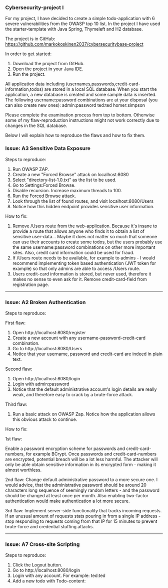 ### Cybersecurity-project I

For my project, I have decided to create a simple todo-application with 6 severe vulnerabilities from the OWASP top 10 list.
In the project I have used the starter-template with Java Spring, Thymeleft and H2 database.

The project is in GitHub: https://github.com/markokoskinen2037/cybersecuritybase-project

In order to get started:
1. Download the project from GitHub.
2. Open the project in your Java IDE. 
3. Run the project.

All application data including (usernames,passwords,credit-card-information,todos) are stored in a local SQL database.
When you start the application, a new database is created and some sample data is inserted. The following username:password combinations are at your disposal (you can also create new ones):
admin:password
ted:ted
homer:simpson

Please complete the examination process from top to bottom. Otherwise some of my flaw-reproduction instructions might not work correctly due to changes in the SQL database.

Below I will explain how to reproduce the flaws and how to fix them.

 ### Issue: A3 Sensitive Data Exposure
Steps to reproduce:
1. Run OWASP ZAP.
2. Create a new "Forced Browse" attack on localhost:8080
3. Select "directory-list-1.0.txt" as the list to be used.
4. Go to Settings:Forced Browse. 
5. Disable recursion. Increase maximum threads to 100.
6. Run the Forced Browse attack.
7. Look through the list of found routes, and visit localhost:8080/Users
8. Notice how this hidden endpoint provides sensitive user information.

How to fix:
1. Remove /Users route from the web-application. Because it's insane to provide a route that allows anyone who finds it to obtain a list of sensitive user-data... Maybe it does not matter so much that someone can use their accounts to create some todos, but the users probably use the same username:password combinations on other more important sites. Also, credit card information could be used for fraud.
2. If /Users route needs to be available, for example to admins - I would recommend implementing token based authentication (JWT token for example) so that only admins are able to access /Users route.
3. Users credit-card information is stored, but never used, therefore it makes no sense to even ask for it. Remove credit-card-field from registration page.

-----------------------------------------

 ### Issue: A2 Broken Authentication
Steps to reproduce:

First flaw:

1. Open http://localhost:8080/register
2. Create a new account with any username-password-credit-card combination.
3. Go to http://localhost:8080/Users
4. Notice that your username, password and credit-card are indeed in plain text.

Second flaw:
1. Open http://localhost:8080/login
2. Login with admin:password
3. Notice that the default administrative account's login details are really weak, and therefore easy to crack by a brute-force attack.

Third flaw:
1. Run a basic attack on OWASP Zap. Notice how the application allows this obvious attack to continue.

How to fix:

1st flaw:

Enable a password encryption scheme for passwords and credit-card-numbers, for example BCrypt. Once passwords and credit-card-numbers are encrypted, potential breach will be a lot less harmful. The attacker will only be able obtain sensitive information in its encrypted form - making it almost worthless.

2nd flaw:
Change default administrative password to a more secure one. I would advice, that the administrative password should be around 20 characters long sequence of seemingly random letters - and the password should be changed at least once per month. Also enabling two-factor authentication would make authentication a lot more secure.

3rd flaw: Implement server-side functionality that tracks incoming requests. If an unusual amount of requests stats pouring in from a single IP address - stop responding to requests coming from that IP for 15 minutes to prevent brute-force and credential stuffing attacks.

-----------------------------------------

 ### Issue: A7 Cross-site Scripting
Steps to reproduce:
1. Click the Logout button.
2. Go to http://localhost:8080/login
3. Login with any account. For example: ted:ted
4. Add a new todo with Todo-content: <script>window.location.replace("http://www.example.com")</script>
5. View global list of todos by clicking "Click here"
6. Notice how you are now being redirected to "http://www.example.com"

How to fix:
- The todo-listing page is currently being created to a String, by appending todos to the end of it. This String is then returned straight to the browser for rendering.
- Instead of creating the list by appending text to a String, iterate over every todo-entity and serve them to a template processing-engine Thymeleaf, that uses th:text as an attribute. By using th:text attribute, Thymeleaf template-engine automatically checks for "shady" input values and acts accordingly. 
- Now todos that contain <script> tags wont be interpreted as html-elements, but instead they are treated as text.
  
-----------------------------------------

 ### Issue: A5 Broken Access Control
Steps to reproduce:
1. Go to http://localhost:8080/todo
1. Click the Logout button.
2. Go to http://localhost:8080/login
3. Login with ted:ted
4. Notice how there is no link to adminpage.
5. Open your browser's developer console.
6. Input window.sessionStorage.setItem("username", "admin");
7. Refresh the page (press F5).
8. Notice how there is now a link to "Supersecret adminpage", from where you can now access functions that should be unavailable to everyone except user: "admin". (Don't click the "clear sql database" button just yet!)

How to fix:

Implement session handling and request validation. This could be achieved with tokens like so:
- User logs in for the first time.
- Server creates a unique token (for example JWT-token) that is saved on server and also sent back to users web-browser - where the token is stored.
- Check the token every time, when a user tries to access a restricted URL such as /adminpage.
- If the token is valid, return adminpage.html. Else redirect user back to where he came from.
- Because the token is created on the server by highly sophisticated Signature Algorithm, it's basically impossible to guess a valid token.
-----------------------------------------

 ### Issue: A1 Injection (SQL)
Steps to reproduce:
1. Open localhost:8080/Users
2. Notice, that the are several users in the database. (If you clicked "CLEAR SQL DATABASE" in the previous part, there wont be any users! If that is the case; create a new user and then continue from step 3)
3. Open http://localhost:8080/register
4. Leave name- and creditcard-fields empty.
5. Set password-field to: '); DROP TABLE USER; CREATE TABLE User (id int NOT NULL AUTO_INCREMENT,cc varchar(200),username varchar(200),password varchar(200)); INSERT INTO User (cc,username,password) VALUES ('911','You have been hacked',' sorry
6. Click "Submit".
7. Open http://localhost:8080/Users
8. Notice, that all other users have been deleted.

How to fix:

Sanitize SQL query input parameters by using Prepared Statements. This can easily be implemented in application code by following these steps:

1. Create a String query = "INSERT INTO User (username,password,cc) VALUES(?,?);"
2. Perform some validation on the input parameters. I would suggest at least checking the length of the input parameters, and that if they contain html-elements.
3. Create a PreparedStatement object from the query.
4. Insert input parameters into the PreparedStatement.
5. Execute the PreparedStatement.
-----------------------------------------

 ### Issue: A10 Insufficient Logging & Monitoring
Steps to reproduce:
- Examine the application code and notice that logging & monitoring is not enabled.

How to fix:
- Enable logging for the most important features, such as login-requests with LoggerFactory.
- Configure automatic backups.
- Implement real-time monitoring alerts.
-----------------------------------------

